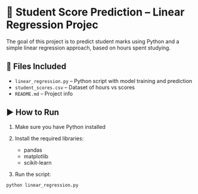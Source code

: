 ﻿# 🎯 Student Score Prediction – Linear Regression Projec


The goal of this project is to predict student marks using Python and a simple linear regression approach, based on hours spent studying.


## 📁 Files Included
- `linear_regression.py` – Python script with model training and prediction
- `student_scores.csv` – Dataset of hours vs scores
- `README.md` – Project info


## ▶️ How to Run
1. Make sure you have Python installed
2. Install the required libraries:
   - pandas
   - matplotlib
   - scikit-learn


3. Run the script:
```bash
python linear_regression.py